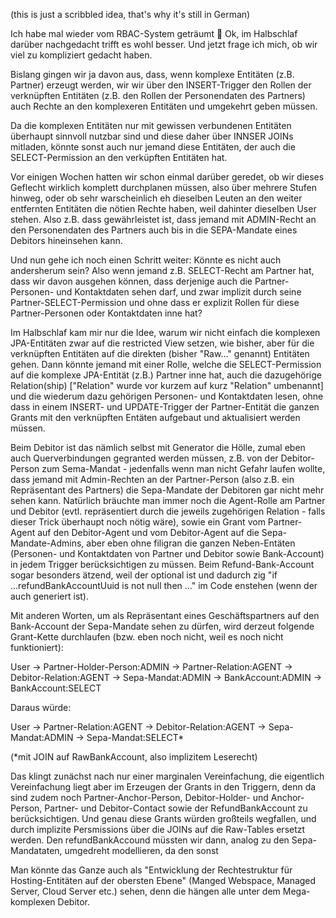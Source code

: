 (this is just a scribbled idea, that's why it's still in German)

Ich habe mal wieder vom RBAC-System geträumt 🙈 Ok, im Halbschlaf darüber nachgedacht trifft es wohl besser. Und jetzt frage ich mich, ob wir viel zu kompliziert gedacht haben.

Bislang gingen wir ja davon aus, dass, wenn komplexe Entitäten (z.B. Partner) erzeugt werden, wir wir über den INSERT-Trigger den Rollen der verknüpften Entitäten (z.B. den Rollen der Personendaten des Partners) auch Rechte an den komplexeren Entitäten und umgekehrt geben müssen.

Da die komplexen Entitäten nur mit gewissen verbundenen Entitäten überhaupt sinnvoll nutzbar sind und diese daher über INNSER JOINs mitladen, könnte sonst auch nur jemand diese Entitäten, der auch die SELECT-Permission an den verküpften Entitäten hat.

Vor einigen Wochen hatten wir schon einmal darüber geredet, ob wir dieses Geflecht wirklich komplett durchplanen müssen, also über mehrere Stufen hinweg, oder ob sehr warscheinlich eh dieselben Leuten an den weiter entfernten Entitäten die nötien Rechte haben, weil dahinter dieselben User stehen. Also z.B. dass gewährleistet ist, dass jemand mit ADMIN-Recht an den Personendaten des Partners auch bis in die SEPA-Mandate eines Debitors hineinsehen kann.

Und nun gehe ich noch einen Schritt weiter: Könnte es nicht auch andersherum sein? Also wenn jemand z.B. SELECT-Recht am Partner hat, dass wir davon ausgehen können, dass derjenige auch die Partner-Personen- und Kontaktdaten sehen darf, und zwar implizit durch seine Partner-SELECT-Permission und ohne dass er explizit Rollen für diese Partner-Personen oder Kontaktdaten inne hat?

Im Halbschlaf kam mir nur die Idee, warum wir nicht einfach die komplexen JPA-Entitäten zwar auf die restricted View setzen, wie bisher, aber für die verknüpften Entitäten auf die direkten (bisher "Raw..." genannt) Entitäten gehen. Dann könnte jemand mit einer Rolle, welche die SELECT-Permission auf die komplexe JPA-Entität (z.B.) Partner inne hat, auch die dazugehörige Relation(ship) ["Relation" wurde vor kurzem auf kurz "Relation" umbenannt] und die wiederum dazu gehörigen Personen- und Kontaktdaten lesen, ohne dass in einem INSERT- und UPDATE-Trigger der Partner-Entität die ganzen Grants mit den verknüpften Entäten aufgebaut und aktualisiert werden müssen.

Beim Debitor ist das nämlich selbst mit Generator die Hölle, zumal eben auch Querverbindungen gegranted werden müssen, z.B. von der Debitor-Person zum Sema-Mandat - jedenfalls wenn man nicht Gefahr laufen wollte, dass jemand mit Admin-Rechten an der Partner-Person (also z.B. ein Repräsentant des Partners) die Sepa-Mandate der Debitoren gar nicht mehr sehen kann. Natürlich bräuchte man immer noch die Agent-Rolle am Partner und Debitor (evtl. repräsentiert durch die jeweils zugehörigen Relation - falls dieser Trick überhaupt noch nötig wäre), sowie ein Grant vom Partner-Agent auf den Debitor-Agent und vom Debitor-Agent auf die Sepa-Mandate-Admins, aber eben ohne filigran die ganzen Neben-Entäten (Personen- und Kontaktdaten von Partner und Debitor sowie Bank-Account) in jedem Trigger berücksichtigen zu müssen. Beim Refund-Bank-Account sogar besonders ätzend, weil der optional ist und dadurch zig "if ...refundBankAccountUuid is not null then ..." im Code enstehen (wenn der auch generiert ist).

Mit anderen Worten, um als Repräsentant eines Geschäftspartners auf den Bank-Account der Sepa-Mandate sehen zu dürfen, wird derzeut folgende Grant-Kette durchlaufen (bzw. eben noch nicht, weil es noch nicht funktioniert):

User -> Partner-Holder-Person:ADMIN -> Partner-Relation:AGENT -> Debitor-Relation:AGENT -> Sepa-Mandat:ADMIN -> BankAccount:ADMIN -> BankAccount:SELECT

Daraus würde:

User -> Partner-Relation:AGENT -> Debitor-Relation:AGENT -> Sepa-Mandat:ADMIN -> Sepa-Mandat:SELECT*

(*mit JOIN auf RawBankAccount, also implizitem Leserecht)

Das klingt zunächst nach nur einer marginalen Vereinfachung, die eigentlich Vereinfachung liegt aber im Erzeugen der Grants in den Triggern, denn da sind zudem noch Partner-Anchor-Person, Debitor-Holder- und Anchor-Person, Partner- und Debitor-Contact sowie der RefundBankAccount zu berücksichtigen. Und genau diese Grants würden großteils wegfallen, und durch implizite Persmissions über die JOINs auf die Raw-Tables ersetzt werden. Den refundBankAccound müssten wir dann, analog zu den Sepa-Mandataten, umgedreht modellieren, da den sonst

Man könnte das Ganze auch als "Entwicklung der Rechtestruktur für Hosting-Entitäten auf der obersten Ebene" (Manged Webspace, Managed Server, Cloud Server etc.) sehen, denn die hängen alle unter dem Mega-komplexen Debitor.  
